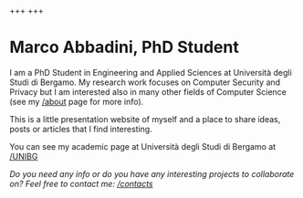 +++
+++
# Marco Abbadini, PhD Student

I am a PhD Student in Engineering and Applied Sciences at Università degli Studi di Bergamo. My research work focuses on Computer Security and Privacy but I am interested also in many other fields of Computer Science (see my [/about](/about) page for more info).

This is a little presentation website of myself and a place to share ideas, posts or articles that I find interesting.

You can see my academic page at Università degli Studi di Bergamo at [/UNIBG](https://cs.unibg.it/abbadini)

_Do you need any info or do you have any interesting projects to collaborate on? Feel free to contact me: [/contacts](/contacts)_
